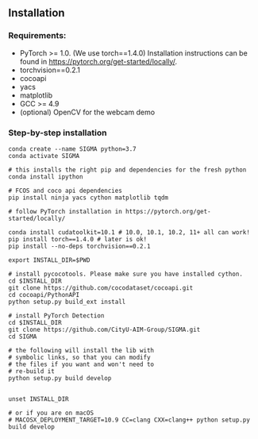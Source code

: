 ## Installation

### Requirements:
- PyTorch >= 1.0. (We use torch==1.4.0) Installation instructions can be found in https://pytorch.org/get-started/locally/.
- torchvision==0.2.1
- cocoapi
- yacs
- matplotlib
- GCC >= 4.9 
- (optional) OpenCV for the webcam demo

### Step-by-step installation
```
conda create --name SIGMA python=3.7
conda activate SIGMA

# this installs the right pip and dependencies for the fresh python
conda install ipython

# FCOS and coco api dependencies
pip install ninja yacs cython matplotlib tqdm

# follow PyTorch installation in https://pytorch.org/get-started/locally/

conda install cudatoolkit=10.1 # 10.0, 10.1, 10.2, 11+ all can work!
pip install torch==1.4.0 # later is ok!
pip install --no-deps torchvision==0.2.1 

export INSTALL_DIR=$PWD

# install pycocotools. Please make sure you have installed cython.
cd $INSTALL_DIR
git clone https://github.com/cocodataset/cocoapi.git
cd cocoapi/PythonAPI
python setup.py build_ext install

# install PyTorch Detection
cd $INSTALL_DIR
git clone https://github.com/CityU-AIM-Group/SIGMA.git
cd SIGMA

# the following will install the lib with
# symbolic links, so that you can modify
# the files if you want and won't need to
# re-build it
python setup.py build develop


unset INSTALL_DIR

# or if you are on macOS
# MACOSX_DEPLOYMENT_TARGET=10.9 CC=clang CXX=clang++ python setup.py build develop
```
